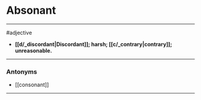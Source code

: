 # Absonant
---
#adjective
- **[[d/_discordant|Discordant]]; harsh; [[c/_contrary|contrary]]; unreasonable.**
---
### Antonyms
- [[consonant]]
---

